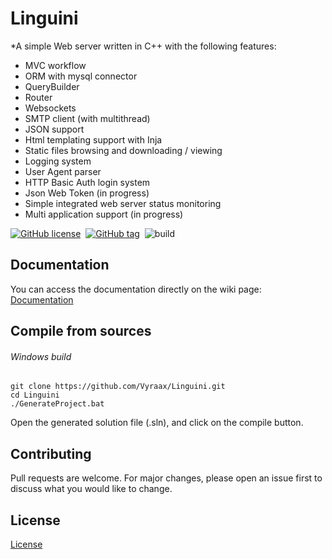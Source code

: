 # Linguini
*A simple Web server written in C++ with the following features:
- MVC workflow
- ORM with mysql connector
- QueryBuilder
- Router
- Websockets
- SMTP client (with multithread)
- JSON support
- Html templating support with Inja
- Static files browsing and downloading / viewing
- Logging system
- User Agent parser
- HTTP Basic Auth login system
- Json Web Token (in progress)
- Simple integrated web server status monitoring
- Multi application support (in progress)

[![GitHub license](https://img.shields.io/github/license/Vyraax/Linguini.svg)](https://github.com/Vyraax/Linguini/blob/master/LICENSE)&nbsp;
[![GitHub tag](https://img.shields.io/github/tag/Vyraax/Linguini.svg)](https://gitHub.com/Vyraax/Linguini/tags/)&nbsp;
![build](https://github.com/Vyraax/Linguini/workflows/Windows%20x64/badge.svg?branch=master)

## Documentation
You can access the documentation directly on the wiki page: [Documentation](https://github.com/Vyraax/Linguini/wiki)


## Compile from sources

###### Windows build

```console
git clone https://github.com/Vyraax/Linguini.git
cd Linguini
./GenerateProject.bat
```

Open the generated solution file (.sln), and click on the compile button.

## Contributing
Pull requests are welcome. For major changes, please open an issue first to discuss what you would like to change.

## License
[License](https://github.com/Vyraax/Linguini/tree/master/LICENSE)

